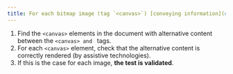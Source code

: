 ```yaml
---
title: For each bitmap image (tag `<canvas>`) [conveying information](#image-conveying-information) and having an [alternative content](#alternative-content) between ``<canvas> and ``</canvas>, is this [alternative content](#alternative-content) [correctly rendered (by assistive technologies)](#correctement-restitue-par-les-technologies-d-assistance)?
---
```


1. Find the `<canvas>` elements in the document with alternative content between the ``<canvas> and ``</canvas> tags.
2. For each `<canvas>` element, check that the alternative content is correctly rendered (by assistive technologies).
3. If this is the case for each image, **the test is validated**.
